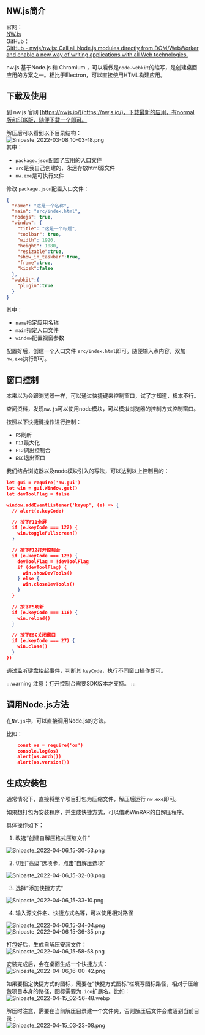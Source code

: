 <a name="WmfC3"></a>
## NW.js简介
官网：<br />[NW.js](https://nwjs.io/)<br />GitHub：<br />[GitHub - nwjs/nw.js: Call all Node.js modules directly from DOM/WebWorker and enable a new way of writing applications with all Web technologies.](https://github.com/nwjs/nw.js)

nw.js 基于Node.js 和 Chromium ，可以看做是`node-webkit`的缩写，是创建桌面应用的方案之一。相比于Electron，可以直接使用HTML构建应用。

<a name="s1w7y"></a>
## 下载及使用
到 nw.js 官网 [https://nwjs.io/](https://nwjs.io/)，下载最新的应用，有normal版和SDK版，随便下载一个即可。

解压后可以看到以下目录结构：<br />![Snipaste_2022-03-08_10-03-18.png](https://cdn.nlark.com/yuque/0/2022/png/2213540/1646705026323-b43cc75f-4c3d-4744-a0ef-27a77c8196e7.png#clientId=u81cf2938-5d01-4&from=drop&id=u06b66e24&originHeight=524&originWidth=298&originalType=binary&ratio=1&rotation=0&showTitle=false&size=7408&status=done&style=none&taskId=u805ac86e-969a-477f-8677-259d6718589&title=)<br />其中：

- `package.json`配置了应用的入口文件
- `src`是我自己创建的，永远存放html源文件
- `nw.exe`是可执行文件

修改 `package.json`配置入口文件：
```json
{
  "name": "这是一个名称",
  "main": "src/index.html",
  "nodejs": true,
  "window": {
    "title": "这是一个标题",
    "toolbar": true,
    "width": 1920,
    "height": 1080,
    "resizable":true,
    "show_in_taskbar":true,
    "frame":true,
    "kiosk":false
  },
  "webkit":{
    "plugin":true
  }
}
```
其中：

- `name`指定应用名称
- `main`指定入口文件
- `window`配置视窗参数

配置好后，创建一个入口文件 `src/index.html`即可。随便输入点内容，双加 `nw,exe`执行即可。

<a name="ia1YD"></a>
## 窗口控制
本来以为会跟浏览器一样，可以通过快捷键来控制窗口，试了才知道，根本不行。

查阅资料，发现`nw.js`可以使用node模块，可以模拟浏览器的控制方式控制窗口。

按照以下快捷键操作进行控制：

- `F5`刷新
- `F11`最大化
- `F12`调出控制台
- `ESC`退出窗口

我们结合浏览器以及node模块引入的写法，可以达到以上控制目的：
```json
let gui = require('nw.gui')
let win = gui.Window.get()
let devToolFlag = false

window.addEventListener('keyup', (e) => {
  // alert(e.keyCode)

  // 按下F11全屏
  if (e.keyCode === 122) {
    win.toggleFullscreen()
  }

  // 按下F12打开控制台
  if (e.keyCode === 123) {
    devToolFlag = !devToolFlag
    if (devToolFlag) {
      win.showDevTools()
    } else {
      win.closeDevTools()
    }
  }

  // 按下F5刷新
  if (e.keyCode === 116) {
    win.reload()
  }

  // 按下ESC关闭窗口
  if (e.keyCode === 27) {
    win.close()
  }
})
```
通过监听键盘抬起事件，判断其 `keyCode`，执行不同窗口操作即可。

:::warning
注意：打开控制台需要SDK版本才支持。
:::

<a name="NQhKa"></a>
## 调用Node.js方法
在`NW.js`中，可以直接调用Node.js的方法。

比如：
```json
	const os = require('os')
	console.log(os)
	alert(os.arch())
	alert(os.version())
```

<a name="Gvly5"></a>
## 生成安装包
通常情况下，直接将整个项目打包为压缩文件，解压后运行 `nw.exe`即可。

如果想打包为安装程序，并生成快捷方式，可以借助WinRAR的自解压程序。


具体操作如下：

1. 改选“创建自解压格式压缩文件”

![Snipaste_2022-04-06_15-30-53.png](https://cdn.nlark.com/yuque/0/2022/png/2213540/1649230277356-e83b085a-fa0e-450d-8c69-048ece8636c4.png#clientId=u4ef5b0dd-1d31-4&from=drop&id=u4ff5be4d&originHeight=438&originWidth=456&originalType=binary&ratio=1&rotation=0&showTitle=false&size=9349&status=done&style=none&taskId=u554ba5fb-2f21-473a-9c3e-5c154bfb37b&title=)

2. 切到“高级”选项卡，点击“自解压选项”

![Snipaste_2022-04-06_15-32-03.png](https://cdn.nlark.com/yuque/0/2022/png/2213540/1649230353782-d9a84c95-8cd8-4aa6-9b2a-a5cecaab4103.png#clientId=u4ef5b0dd-1d31-4&from=drop&id=u56885a01&originHeight=438&originWidth=456&originalType=binary&ratio=1&rotation=0&showTitle=false&size=9002&status=done&style=none&taskId=u83250f41-d7c8-4501-8b5b-39499523f68&title=)

3. 选择“添加快捷方式”

![Snipaste_2022-04-06_15-33-10.png](https://cdn.nlark.com/yuque/0/2022/png/2213540/1649230402820-99fef681-7f22-4f53-8c33-453e0634cf26.png#clientId=u4ef5b0dd-1d31-4&from=drop&id=u3aec7ee7&originHeight=504&originWidth=395&originalType=binary&ratio=1&rotation=0&showTitle=false&size=6145&status=done&style=none&taskId=uf41cc5f5-77d3-4654-9b54-ccf0d4ef4b8&title=)

4. 输入源文件名、快捷方式名等，可以使用相对路径

![Snipaste_2022-04-06_15-34-04.png](https://cdn.nlark.com/yuque/0/2022/png/2213540/1649230457073-10391eba-ab9c-4918-bede-793ddd05d842.png#clientId=u4ef5b0dd-1d31-4&from=drop&id=u8e66fb57&originHeight=422&originWidth=343&originalType=binary&ratio=1&rotation=0&showTitle=false&size=4290&status=done&style=none&taskId=u5078a2e9-75ce-44b1-bf3b-18f8e265591&title=)![Snipaste_2022-04-06_15-36-35.png](https://cdn.nlark.com/yuque/0/2022/png/2213540/1649230608087-3e8ff914-0408-4488-8636-3d2a1ada5a78.png#clientId=u4ef5b0dd-1d31-4&from=drop&id=u8c308aab&originHeight=422&originWidth=343&originalType=binary&ratio=1&rotation=0&showTitle=false&size=4879&status=done&style=none&taskId=ue69b185e-ff0a-41e2-a75f-16e79480db9&title=)

打包好后，生成自解压安装文件：<br />![Snipaste_2022-04-06_15-58-58.png](https://cdn.nlark.com/yuque/0/2022/png/2213540/1649231956022-bfd70261-0d6c-48c0-bf5e-fefdaab2ed7b.png#clientId=u4ef5b0dd-1d31-4&from=drop&id=ue452916e&originHeight=142&originWidth=124&originalType=binary&ratio=1&rotation=0&showTitle=false&size=2653&status=done&style=none&taskId=u5f209eba-a62c-458c-9a48-23de16eaf65&title=)

安装完成后，会在桌面生成一个快捷方式：<br />![Snipaste_2022-04-06_16-00-42.png](https://cdn.nlark.com/yuque/0/2022/png/2213540/1649232066870-f42d729a-8bb6-4336-99d1-b1a0a2ca68c5.png#clientId=u4ef5b0dd-1d31-4&from=drop&id=u042a6b4e&originHeight=100&originWidth=81&originalType=binary&ratio=1&rotation=0&showTitle=false&size=3842&status=done&style=none&taskId=u9687e795-6cc9-4b65-b6a1-7a62a657fe8&title=)

如果要指定快捷方式的图标，需要在“快捷方式图标”栏填写图标路径，相对于压缩包项目本身的路径，图标需要为`.ico`扩展名。比如：<br />![Snipaste_2022-04-15_02-56-48.webp](https://cdn.nlark.com/yuque/0/2022/webp/2213540/1649962647946-d8177fc3-4e49-483f-8d55-f92dacf9df1b.webp#clientId=uc200c171-e8b1-4&from=drop&id=u636f491f&originHeight=123&originWidth=107&originalType=binary&ratio=1&rotation=0&showTitle=false&size=2556&status=done&style=none&taskId=ufe6e9c35-3447-4b8a-9c90-38da4a49a98&title=)

解压时注意，需要在当前解压目录建一个文件夹，否则解压后文件会散落到当前目录：<br />![Snipaste_2022-04-15_03-23-08.png](https://cdn.nlark.com/yuque/0/2022/png/2213540/1649964216275-77c3640d-6e9b-4911-b3bd-887931ab0665.png#clientId=ue52d80af-3d20-4&from=drop&id=ua14a1413&originHeight=391&originWidth=523&originalType=binary&ratio=1&rotation=0&showTitle=false&size=8304&status=done&style=none&taskId=u1feb9e9c-cdca-49d9-92da-dce8f254736&title=)
